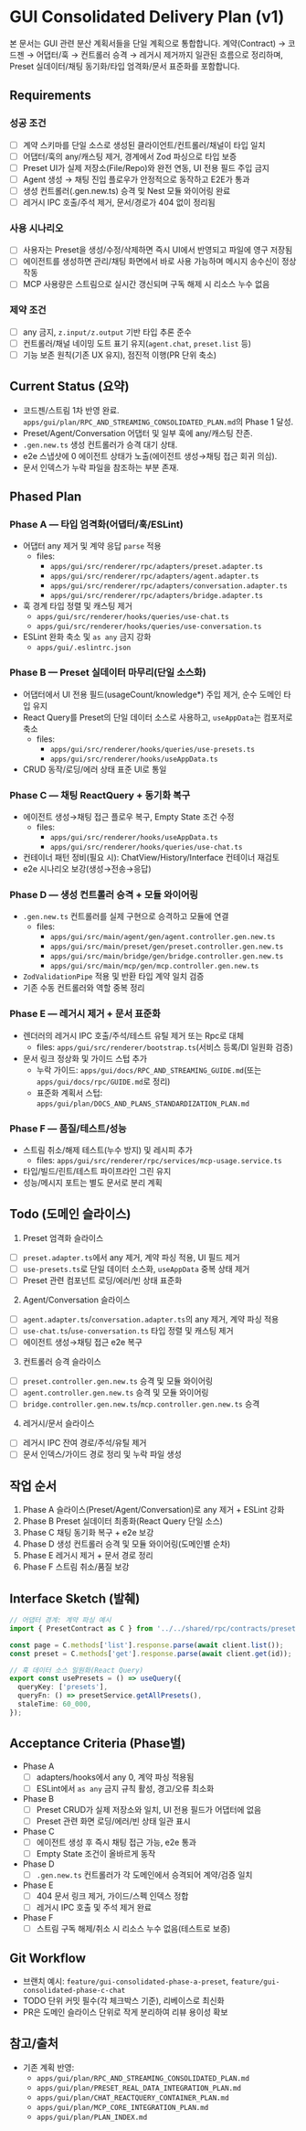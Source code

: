 # GUI Consolidated Delivery Plan (v1)

본 문서는 GUI 관련 분산 계획서들을 단일 계획으로 통합합니다. 계약(Contract) → 코드젠 → 어댑터/훅 → 컨트롤러 승격 → 레거시 제거까지 일관된 흐름으로 정리하며, Preset 실데이터/채팅 동기화/타입 엄격화/문서 표준화를 포함합니다.

## Requirements

### 성공 조건

- [ ] 계약 스키마를 단일 소스로 생성된 클라이언트/컨트롤러/채널이 타입 일치
- [ ] 어댑터/훅의 any/캐스팅 제거, 경계에서 Zod 파싱으로 타입 보증
- [ ] Preset UI가 실제 저장소(File/Repo)와 완전 연동, UI 전용 필드 주입 금지
- [ ] Agent 생성 → 채팅 진입 플로우가 안정적으로 동작하고 E2E가 통과
- [ ] 생성 컨트롤러(.gen.new.ts) 승격 및 Nest 모듈 와이어링 완료
- [ ] 레거시 IPC 호출/주석 제거, 문서/경로가 404 없이 정리됨

### 사용 시나리오

- [ ] 사용자는 Preset을 생성/수정/삭제하면 즉시 UI에서 반영되고 파일에 영구 저장됨
- [ ] 에이전트를 생성하면 관리/채팅 화면에서 바로 사용 가능하며 메시지 송수신이 정상 작동
- [ ] MCP 사용량은 스트림으로 실시간 갱신되며 구독 해제 시 리소스 누수 없음

### 제약 조건

- [ ] any 금지, `z.input/z.output` 기반 타입 추론 준수
- [ ] 컨트롤러/채널 네이밍 도트 표기 유지(`agent.chat`, `preset.list` 등)
- [ ] 기능 보존 원칙(기존 UX 유지), 점진적 이행(PR 단위 축소)

## Current Status (요약)

- 코드젠/스트림 1차 반영 완료. `apps/gui/plan/RPC_AND_STREAMING_CONSOLIDATED_PLAN.md`의 Phase 1 달성.
- Preset/Agent/Conversation 어댑터 및 일부 훅에 any/캐스팅 잔존.
- `.gen.new.ts` 생성 컨트롤러가 승격 대기 상태.
- e2e 스냅샷에 0 에이전트 상태가 노출(에이전트 생성→채팅 접근 회귀 의심).
- 문서 인덱스가 누락 파일을 참조하는 부분 존재.

## Phased Plan

### Phase A — 타입 엄격화(어댑터/훅/ESLint)

- 어댑터 any 제거 및 계약 응답 `parse` 적용
  - files: 
    - `apps/gui/src/renderer/rpc/adapters/preset.adapter.ts`
    - `apps/gui/src/renderer/rpc/adapters/agent.adapter.ts`
    - `apps/gui/src/renderer/rpc/adapters/conversation.adapter.ts`
    - `apps/gui/src/renderer/rpc/adapters/bridge.adapter.ts`
- 훅 경계 타입 정렬 및 캐스팅 제거
  - `apps/gui/src/renderer/hooks/queries/use-chat.ts`
  - `apps/gui/src/renderer/hooks/queries/use-conversation.ts`
- ESLint 완화 축소 및 `as any` 금지 강화
  - `apps/gui/.eslintrc.json`

### Phase B — Preset 실데이터 마무리(단일 소스화)

- 어댑터에서 UI 전용 필드(usageCount/knowledge*) 주입 제거, 순수 도메인 타입 유지
- React Query를 Preset의 단일 데이터 소스로 사용하고, `useAppData`는 컴포저로 축소
  - files:
    - `apps/gui/src/renderer/hooks/queries/use-presets.ts`
    - `apps/gui/src/renderer/hooks/useAppData.ts`
- CRUD 동작/로딩/에러 상태 표준 UI로 통일

### Phase C — 채팅 ReactQuery + 동기화 복구

- 에이전트 생성→채팅 접근 플로우 복구, Empty State 조건 수정
  - files:
    - `apps/gui/src/renderer/hooks/useAppData.ts`
    - `apps/gui/src/renderer/hooks/queries/use-chat.ts`
- 컨테이너 패턴 정비(필요 시): ChatView/History/Interface 컨테이너 재검토
- e2e 시나리오 보강(생성→전송→응답)

### Phase D — 생성 컨트롤러 승격 + 모듈 와이어링

- `.gen.new.ts` 컨트롤러를 실제 구현으로 승격하고 모듈에 연결
  - files:
    - `apps/gui/src/main/agent/gen/agent.controller.gen.new.ts`
    - `apps/gui/src/main/preset/gen/preset.controller.gen.new.ts`
    - `apps/gui/src/main/bridge/gen/bridge.controller.gen.new.ts`
    - `apps/gui/src/main/mcp/gen/mcp.controller.gen.new.ts`
- `ZodValidationPipe` 적용 및 반환 타입 계약 일치 검증
- 기존 수동 컨트롤러와 역할 중복 정리

### Phase E — 레거시 제거 + 문서 표준화

- 렌더러의 레거시 IPC 호출/주석/테스트 유틸 제거 또는 Rpc로 대체
  - files: `apps/gui/src/renderer/bootstrap.ts`(서비스 등록/DI 일원화 검증)
- 문서 링크 정상화 및 가이드 스텁 추가
  - 누락 가이드: `apps/gui/docs/RPC_AND_STREAMING_GUIDE.md`(또는 `apps/gui/docs/rpc/GUIDE.md`로 정리)
  - 표준화 계획서 스텁: `apps/gui/plan/DOCS_AND_PLANS_STANDARDIZATION_PLAN.md`

### Phase F — 품질/테스트/성능

- 스트림 취소/해제 테스트(누수 방지) 및 레시피 추가
  - files: `apps/gui/src/renderer/rpc/services/mcp-usage.service.ts`
- 타입/빌드/린트/테스트 파이프라인 그린 유지
- 성능/메시지 포트는 별도 문서로 분리 계획

## Todo (도메인 슬라이스)

1) Preset 엄격화 슬라이스
- [ ] `preset.adapter.ts`에서 any 제거, 계약 파싱 적용, UI 필드 제거
- [ ] `use-presets.ts`로 단일 데이터 소스화, `useAppData` 중복 상태 제거
- [ ] Preset 관련 컴포넌트 로딩/에러/빈 상태 표준화

2) Agent/Conversation 슬라이스
- [ ] `agent.adapter.ts`/`conversation.adapter.ts`의 any 제거, 계약 파싱 적용
- [ ] `use-chat.ts`/`use-conversation.ts` 타입 정렬 및 캐스팅 제거
- [ ] 에이전트 생성→채팅 접근 e2e 복구

3) 컨트롤러 승격 슬라이스
- [ ] `preset.controller.gen.new.ts` 승격 및 모듈 와이어링
- [ ] `agent.controller.gen.new.ts` 승격 및 모듈 와이어링
- [ ] `bridge.controller.gen.new.ts`/`mcp.controller.gen.new.ts` 승격

4) 레거시/문서 슬라이스
- [ ] 레거시 IPC 잔여 경로/주석/유틸 제거
- [ ] 문서 인덱스/가이드 경로 정리 및 누락 파일 생성

## 작업 순서

1. Phase A 슬라이스(Preset/Agent/Conversation)로 any 제거 + ESLint 강화
2. Phase B Preset 실데이터 최종화(React Query 단일 소스)
3. Phase C 채팅 동기화 복구 + e2e 보강
4. Phase D 생성 컨트롤러 승격 및 모듈 와이어링(도메인별 순차)
5. Phase E 레거시 제거 + 문서 경로 정리
6. Phase F 스트림 취소/품질 보강

## Interface Sketch (발췌)

```ts
// 어댑터 경계: 계약 파싱 예시
import { PresetContract as C } from '../../shared/rpc/contracts/preset.contract';

const page = C.methods['list'].response.parse(await client.list());
const preset = C.methods['get'].response.parse(await client.get(id));
```

```ts
// 훅 데이터 소스 일원화(React Query)
export const usePresets = () => useQuery({
  queryKey: ['presets'],
  queryFn: () => presetService.getAllPresets(),
  staleTime: 60_000,
});
```

## Acceptance Criteria (Phase별)

- Phase A
  - [ ] adapters/hooks에서 any 0, 계약 파싱 적용됨
  - [ ] ESLint에서 `as any` 금지 규칙 활성, 경고/오류 최소화
- Phase B
  - [ ] Preset CRUD가 실제 저장소와 일치, UI 전용 필드가 어댑터에 없음
  - [ ] Preset 관련 화면 로딩/에러/빈 상태 일관 표시
- Phase C
  - [ ] 에이전트 생성 후 즉시 채팅 접근 가능, e2e 통과
  - [ ] Empty State 조건이 올바르게 동작
- Phase D
  - [ ] `.gen.new.ts` 컨트롤러가 각 도메인에서 승격되어 계약/검증 일치
- Phase E
  - [ ] 404 문서 링크 제거, 가이드/스펙 인덱스 정합
  - [ ] 레거시 IPC 호출 및 주석 제거 완료
- Phase F
  - [ ] 스트림 구독 해제/취소 시 리소스 누수 없음(테스트로 보증)

## Git Workflow

- 브랜치 예시: `feature/gui-consolidated-phase-a-preset`, `feature/gui-consolidated-phase-c-chat`
- TODO 단위 커밋 필수(각 체크박스 기준), 리베이스로 최신화
- PR은 도메인 슬라이스 단위로 작게 분리하여 리뷰 용이성 확보

## 참고/출처

- 기존 계획 반영: 
  - `apps/gui/plan/RPC_AND_STREAMING_CONSOLIDATED_PLAN.md`
  - `apps/gui/plan/PRESET_REAL_DATA_INTEGRATION_PLAN.md`
  - `apps/gui/plan/CHAT_REACTQUERY_CONTAINER_PLAN.md`
  - `apps/gui/plan/MCP_CORE_INTEGRATION_PLAN.md`
  - `apps/gui/plan/PLAN_INDEX.md`

